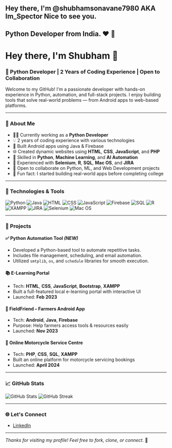 ## Hey there, I'm @shubhamsonavane7980 AKA Im_Spector Nice to see you.
## Python Developer from India. ❤️ 👋

# Hey there, I'm Shubham 👋

### 🚀 Python Developer | 2 Years of Coding Experience | Open to Collaboration

Welcome to my GitHub! I'm a passionate developer with hands-on experience in Python, automation, and full-stack projects. I enjoy building tools that solve real-world problems — from Android apps to web-based platforms.

---

### 💼 About Me

- 🧑‍💻 Currently working as a **Python Developer**
- 💡 2 years of coding experience with various technologies
- 📱 Built Android apps using Java & Firebase
- 🌐 Created dynamic websites using **HTML**, **CSS**, **JavaScript**, and **PHP**
- 🤖 Skilled in **Python**, **Machine Learning**, and **AI Automation**
- 🧪 Experienced with **Selenium**, **R**, **SQL**, **Mac OS**, and **JIRA**
- 🤝 Open to collaborate on Python, ML, and Web Development projects
- 🧠 Fun fact: I started building real-world apps before completing college

---

### 🧰 Technologies & Tools

![Python](https://img.shields.io/badge/-Python-3776AB?style=flat&logo=python&logoColor=white)
![Java](https://img.shields.io/badge/-Java-007396?style=flat&logo=java&logoColor=white)
![HTML](https://img.shields.io/badge/-HTML5-E34F26?style=flat&logo=html5&logoColor=white)
![CSS](https://img.shields.io/badge/-CSS3-1572B6?style=flat&logo=css3)
![JavaScript](https://img.shields.io/badge/-JavaScript-F7DF1E?style=flat&logo=javascript&logoColor=black)
![Firebase](https://img.shields.io/badge/-Firebase-FFCA28?style=flat&logo=firebase&logoColor=black)
![SQL](https://img.shields.io/badge/-SQL-4479A1?style=flat&logo=mysql&logoColor=white)
![R](https://img.shields.io/badge/-R-276DC3?style=flat&logo=r&logoColor=white)
![XAMPP](https://img.shields.io/badge/-XAMPP-FB7A24?style=flat&logo=apache)
![JIRA](https://img.shields.io/badge/-JIRA-0052CC?style=flat&logo=jira)
![Selenium](https://img.shields.io/badge/-Selenium-43B02A?style=flat&logo=selenium&logoColor=white)
![Mac OS](https://img.shields.io/badge/-macOS-000000?style=flat&logo=apple)

---

### 📌 Projects

#### ✅ Python Automation Tool *(NEW)*
- Developed a Python-based tool to automate repetitive tasks.
- Includes file management, scheduling, and email automation.
- Utilized `smtplib`, `os`, and `schedule` libraries for smooth execution.

#### 📚 E-Learning Portal
- Tech: **HTML**, **CSS**, **JavaScript**, **Bootstrap**, **XAMPP**
- Built a full-featured local e-learning portal with interactive UI
- Launched: **Feb 2023**

#### 🌾 FieldFriend – Farmers Android App
- Tech: **Android**, **Java**, **Firebase**
- Purpose: Help farmers access tools & resources easily
- Launched: **Nov 2023**

#### 🛵 Online Motorcycle Service Centre
- Tech: **PHP**, **CSS**, **SQL**, **XAMPP**
- Built an online platform for motorcycle servicing bookings
- Launched: **April 2024**

---

### 📈 GitHub Stats

![GitHub Stats](https://github-readme-stats.vercel.app/api?username=shubhamsonavane7980&show_icons=true&theme=radical)
![GitHub Streak](https://streak-stats.demolab.com/?user=shubhamsonavane7980&theme=radical)

---

### 🌐 Let's Connect

- [LinkedIn](https://www.linkedin.com/in/shubham-sonavane-78123920a/)

---

*Thanks for visiting my profile! Feel free to fork, clone, or connect.* 🤝

